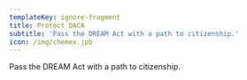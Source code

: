 ```yaml
---
templateKey: ignore-fragment
title: Protect DACA
subtitle: 'Pass the DREAM Act with a path to citizenship.'
icon: /img/chemex.jpb
---
```


Pass the DREAM Act with a path to citizenship.
